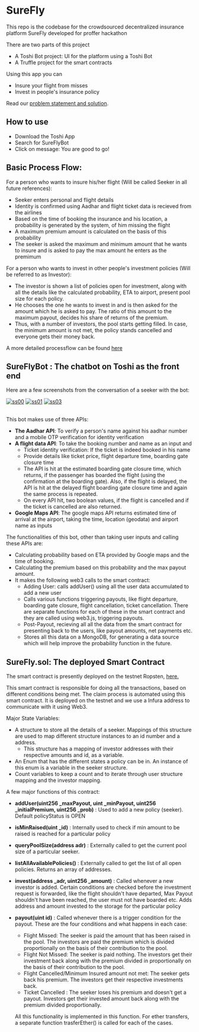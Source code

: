 # SureFly

This repo is the codebase for the crowdsourced decentralized insurance platform SureFly developed for proffer hackathon

There are two parts of this project

* A Toshi Bot project: UI for the platform using a Toshi Bot
* A Truffle project for the smart contracts


Using this app you can

* Insure your flight from misses
* Invest in people's insurance policy

Read our [problem statement and solution](https://docs.google.com/document/d/1M0w_6ArvHGOpiro6yM1p4IM7u9SvdDZ-HENzLx1EttY/edit?usp=sharing).

## How to use

* Download the Toshi App
* Search for SureFlyBot
* Click on message: You are good to go! 


## Basic Process Flow:

For a person who wants to insure his/her flight (Will be called Seeker in all future references):
 * Seeker enters personal and flight details 
 * Identity is confirmed using Aadhar and flight ticket data is recieved from the airlines
 * Based on the time of booking the insurance and his location, a probability is generated by the system, of him missing the flight
 * A maximum premium amount is calculated on the basis of this probability
 * The seeker is asked the maximum and minimum amount that he wants to insure and is asked to pay the max amount he enters as the premimum

For a person who wants to invest in other people's investment policies (Will be referred to as Investor):
  * The investor is shown a list of policies open for investment, along with all the details like the calculated probability, ETA to airport, present pool size for each policy.
  * He chooses the one he wants to invest in and is then asked for the amount which he is asked to pay. The ratio of this amount to the maximum payout, decides his share of returns of the premium.
  * Thus, with a number of investors, the pool starts getting filled. In case, the minimum amount is not met, the policy stands cancelled and everyone gets their money back.

A more detailed processflow can be found [here](https://realtimeboard.com/app/board/o9J_k0XST14=/)

## SureFlyBot : The chatbot on Toshi as the front end

Here are a few screenshots from the conversation of a seeker with the bot:

<a href="https://postimages.org/" target="_blank"><img src="https://s18.postimg.org/tvm3efwvd/ss00.png" alt="ss00"/></a> <a href="https://postimages.org/" target="_blank"><img src="https://s18.postimg.org/52cjdtvvd/ss01.png" alt="ss01"/></a> <a href="https://postimages.org/" target="_blank"><img src="https://s18.postimg.org/aqiu4z809/ss03.png" alt="ss03"/></a><br/><br/>

This bot makes use of three APIs:
  * **The Aadhar API**: To verify a person's name against his aadhar number and a mobile OTP verification for identity verification
  * **A flight data API**: To take the booking number and name as an input and
    * Ticket identity verification: If the ticket is indeed booked in his name
    * Provide details like ticket price, flight departure time, boarding gate closure time
    * The API is hit at the estimated boarding gate closure time, which returns, if the passenger has boarded the flight (using the confirmation at the boarding gate). Also, if the flight is delayed, the API is hit at the delayed flight boarding gate closure time and again the same process is repeated. 
    * On every API hit, two boolean values, if the flight is cancelled and if the ticket is cancelled are also returned.
  * **Google Maps API**: The google maps API returns estimated time of arrival at the airport, taking the time, location (geodata) and airport name as inputs

The functionalities of this bot, other than taking user inputs and calling these APIs are:
  * Calculating probability based on ETA provided by Google maps and the time of booking.
  * Calculating the premium based on this probability and the max payout amount.
  * It makes the following web3 calls to the smart contract:
    * Adding User: calls addUser() using all the user data accumulated to add a new user
    * Calls various functions triggering payouts, like flight departure, boarding gate closure, flight cancellation, ticket cancellation. There are separate functions for each of these in the smart contract and they are called using web3.js, triggering payouts.
    * Post-Payout, recieving all all the data from the smart contract for presenting back to the users, like payout amounts, net payments etc.
    * Stores all this data on a MongoDB, for generating a data source which will help improve the probability function in the future.

## SureFly.sol: The deployed Smart Contract

The smart contract is presently deployed on the testnet Ropsten, [here.](https://ropsten.etherscan.io/address/0x013b753cad4193c19f50c507cefd8aee65ece051)

This smart contract is responsible for doing all the transactions, based on different conditions being met. The claim process is automated using this smart contract. It is deployed on the testnet and we use a Infura address to communicate with it using Web3. 

Major State Variables:
  * A structure to store all the details of a seeker. Mappings of this structure are used to map different structure instances to an id number and a address.
    * This structure has a mapping of investor addresses with their respective amounts and id, as a variable.
  * An Enum that has the different states a policy can be in. An instance of this enum is a variable in the seeker structure.
  * Count variables to keep a count and to iterate through user structure mapping and the investor mapping. 

A few major functions of this contract:
  * **addUser(uint256 _maxPayout, uint _minPayout, uint256 _initialPremium, uint256 _prob)** : Used to add a new policy (seeker). Default policyStatus is OPEN
  * **isMinRaised(uint _id)** : Internally used to check if min amount to be raised is reached for a particular policy
  * **queryPoolSize(address adr)** : Externally called to get the current pool size of a particular seeker.
  * **listAllAvailablePolicies()** : Externally called to get the list of all open policies. Returns an array of addresses.
  * **invest(address _adr, uint256 _amount)** : Called whenever a new investor is added. Certain conditions are checked before the investment request is forwarded, like the flight shouldn't have departed, Max Payout shouldn't have been reached, the user must not have boarded etc. Adds address and amount invested to the storage for the particular policy
  * **payout(uint id)** : Called whenever there is a trigger condition for the payout. These are the four conditions and what happens in each case:
    * Flight Missed: The seeker is paid the amount that has been raised in the pool. The investors are paid the premium which is divided proportionally on the basis of their contribution to the pool.
    * Flight Not Missed: The seeker is paid nothing. The investors get their investment back along with the premium divided in proportionally on the basis of their contribution to the pool.
    * Flight Cancelled/Minimum Insured amount not met: The seeker gets back his premium. The investors get their respective investments back.
    * Ticket Cancelled : The seeker loses his premium and doesn't get a payout. Investors get their invested amount back along with the premium divided proportionally. 

    All this functionality is implemented in this function. For ether transfers, a separate function trasferEther() is called for each of the cases.


